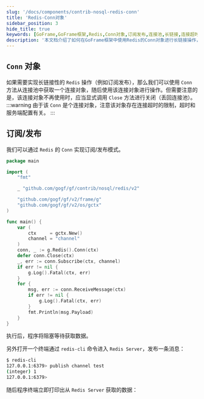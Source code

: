 ```yaml
---
slug: '/docs/components/contrib-nosql-redis-conn'
title: 'Redis-Conn对象'
sidebar_position: 3
hide_title: true
keywords: [GoFrame,GoFrame框架,Redis,Conn对象,订阅发布,连接池,长链接,连接超时,订阅模式,发布模式]
description: '本文档介绍了如何在GoFrame框架中使用Redis的Conn对象进行长链接操作，如订阅发布等功能。通过使用连接池获取连接对象进行操作，同时注意连接对象超时问题以及使用后的关闭操作。示例代码展示了通过Conn实现订阅发布模式，程序将在终端打印从Redis Server获取的数据。'
---
```


## `Conn` 对象

如果需要实现长链接性的 `Redis` 操作（例如订阅发布），那么我们可以使用 `Conn` 方法从连接池中获取一个连接对象，随后使用该连接对象进行操作。但需要注意的是，该连接对象不再使用时，应当显式调用 `Close` 方法进行关闭（丢回连接池）。
:::warning
由于该 `Conn` 是个连接对象，注意该对象存在连接超时的限制，超时和服务端配置有关。
:::
## 订阅/发布

我们可以通过 `Redis` 的 `Conn` 实现订阅/发布模式。

```go
package main

import (
    "fmt"

    _ "github.com/gogf/gf/contrib/nosql/redis/v2"

    "github.com/gogf/gf/v2/frame/g"
    "github.com/gogf/gf/v2/os/gctx"
)

func main() {
    var (
        ctx     = gctx.New()
        channel = "channel"
    )
    conn, _ := g.Redis().Conn(ctx)
    defer conn.Close(ctx)
    _, err := conn.Subscribe(ctx, channel)
    if err != nil {
        g.Log().Fatal(ctx, err)
    }
    for {
        msg, err := conn.ReceiveMessage(ctx)
        if err != nil {
            g.Log().Fatal(ctx, err)
        }
        fmt.Println(msg.Payload)
    }
}
```

执行后，程序将阻塞等待获取数据。

另外打开一个终端通过 `redis-cli` 命令进入 `Redis Server`，发布一条消息：

```bash
$ redis-cli
127.0.0.1:6379> publish channel test
(integer) 1
127.0.0.1:6379>
```

随后程序终端立即打印出从 `Redis Server` 获取的数据：

```test
```